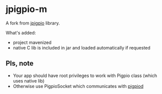 # jpigpio-m

A fork from [jpigpio](https://github.com/nkolban/jpigpio) library.

What's added:

* project mavenized
* native C lib is included in jar and loaded automatically if requested

## Pls, note

* Your app should have root privileges to work with Pigpio class (which uses native lib)
* Otherwise use PigpioSocket which communicates with [pigpiod](http://abyz.me.uk/rpi/pigpio/pigpiod.html)

